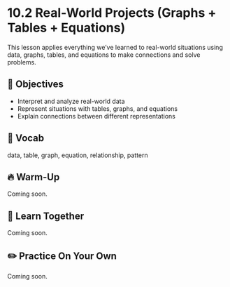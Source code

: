#  10.2 Real-World Projects (Graphs + Tables + Equations)

This lesson applies everything we’ve learned to real-world situations using data, graphs, tables, and equations to make connections and solve problems.

## 🎯 Objectives
- Interpret and analyze real-world data
- Represent situations with tables, graphs, and equations
- Explain connections between different representations

## 📘 Vocab
data, table, graph, equation, relationship, pattern

## 🔥 Warm-Up
Coming soon.

## 🧠 Learn Together
Coming soon.

## ✏️ Practice On Your Own
Coming soon.
